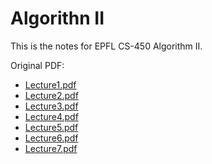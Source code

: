 # Algorithn II

This is the notes for EPFL CS-450 Algorithm II.

Original PDF:

- [Lecture1.pdf](https://blog.daiz.cc/pdf/algo2/Lecture1.pdf)
- [Lecture2.pdf](https://blog.daiz.cc/pdf/algo2/Lecture2.pdf)
- [Lecture3.pdf](https://blog.daiz.cc/pdf/algo2/Lecture3.pdf)
- [Lecture4.pdf](https://blog.daiz.cc/pdf/algo2/Lecture4.pdf)
- [Lecture5.pdf](https://blog.daiz.cc/pdf/algo2/Lecture5.pdf)
- [Lecture6.pdf](https://blog.daiz.cc/pdf/algo2/Lecture6.pdf)
- [Lecture7.pdf](https://blog.daiz.cc/pdf/algo2/Lecture7.pdf)